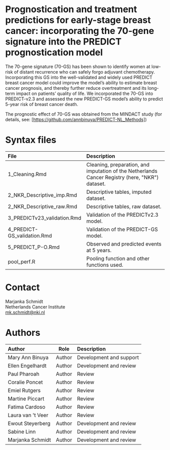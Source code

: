 # Prognostication and treatment predictions for early-stage breast cancer: incorporating the 70-gene signature into the PREDICT prognostication model

The 70-gene signature (70-GS) has been shown to identify women at low-risk of distant recurrence who can safely forgo adjuvant chemotherapy. Incorporating this GS into the well-validated and widely used PREDICT breast cancer model could improve the model’s ability to estimate breast cancer prognosis, and thereby further reduce overtreatment and its long-term impact on patients’ quality of life. We incorporated the 70-GS into PREDICT-v2.3 and assessed the new PREDICT-GS model’s ability to predict 5-year risk of breast cancer death.

The prognostic effect of 70-GS was obtained from the MINDACT study (for details, see: [https://github.com/annbinuya/PREDICT-NL_Methods])

# Syntax files
| File                   | Description             |
| :----                  | :----                   |
| 1_Cleaning.Rmd                     | Cleaning, preparation, and imputation of the Netherlands Cancer Registry (here, "NKR") dataset.
| 2_NKR_Descriptive_imp.Rmd          | Descriptive tables, imputed dataset.
| 2_NKR_Descriptive_raw.Rmd          | Descriptive tables, raw dataset.
| 3_PREDICTv23_validation.Rmd        | Validation of the PREDICTv2.3 model.
| 4_PREDICT-GS_validation.Rmd        | Validation of the PREDICT-GS model.
| 5_PREDICT_P-O.Rmd                  | Observed and predicted events at 5 years.
| pool_perf.R                        | Pooling function and other functions used.

# Contact
Marjanka Schmidt <br/>
Netherlands Cancer Institute <br/>
[mk.schmidt@nki.nl](mk.schmidt@nki.nl)

# Authors
| Author                 | Role   | Description             |
| :----                  | :----: | :----                   |
| Mary Ann Binuya   | Author | Development and support |
| Ellen Engelhardt  | Author | Development and review  |
| Paul Pharoah      | Author | Review  |
| Coralie Poncet    | Author | Review  |
| Emiel Rutgers     | Author | Review  |
| Martine Piccart   | Author | Review  |
| Fatima Cardoso    | Author | Review  |
| Laura van 't Veer | Author | Review  |
| Ewout Steyerberg  | Author | Development and review  |
| Sabine Linn       | Author | Development and review  |
| Marjanka Schmidt  | Author | Development and review   |
